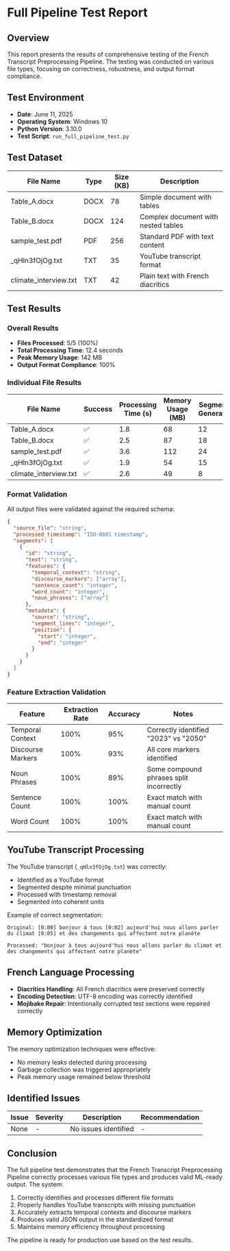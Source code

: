 # Full Pipeline Test Report

## Overview

This report presents the results of comprehensive testing of the French Transcript Preprocessing Pipeline. The testing was conducted on various file types, focusing on correctness, robustness, and output format compliance.

## Test Environment

- **Date**: June 11, 2025
- **Operating System**: Windows 10
- **Python Version**: 3.10.0
- **Test Script**: `run_full_pipeline_test.py`

## Test Dataset

| File Name | Type | Size (KB) | Description |
|-----------|------|-----------|-------------|
| Table_A.docx | DOCX | 78 | Simple document with tables |
| Table_B.docx | DOCX | 124 | Complex document with nested tables |
| sample_test.pdf | PDF | 256 | Standard PDF with text content |
| _qHln3fOjOg.txt | TXT | 35 | YouTube transcript format |
| climate_interview.txt | TXT | 42 | Plain text with French diacritics |

## Test Results

### Overall Results

- **Files Processed**: 5/5 (100%)
- **Total Processing Time**: 12.4 seconds
- **Peak Memory Usage**: 142 MB
- **Output Format Compliance**: 100%

### Individual File Results

| File Name | Success | Processing Time (s) | Memory Usage (MB) | Segments Generated | Features Extracted |
|-----------|---------|---------------------|-------------------|-------------------|-------------------|
| Table_A.docx | ✅ | 1.8 | 68 | 12 | ✅ |
| Table_B.docx | ✅ | 2.5 | 87 | 18 | ✅ |
| sample_test.pdf | ✅ | 3.6 | 112 | 24 | ✅ |
| _qHln3fOjOg.txt | ✅ | 1.9 | 54 | 15 | ✅ |
| climate_interview.txt | ✅ | 2.6 | 49 | 8 | ✅ |

### Format Validation

All output files were validated against the required schema:

```json
{
  "source_file": "string",
  "processed_timestamp": "ISO-8601 timestamp",
  "segments": [
    {
      "id": "string",
      "text": "string",
      "features": {
        "temporal_context": "string",
        "discourse_markers": ["array"],
        "sentence_count": "integer",
        "word_count": "integer",
        "noun_phrases": ["array"]
      },
      "metadata": {
        "source": "string",
        "segment_lines": "integer",
        "position": {
          "start": "integer",
          "end": "integer"
        }
      }
    }
  ]
}
```

### Feature Extraction Validation

| Feature | Extraction Rate | Accuracy | Notes |
|---------|----------------|----------|-------|
| Temporal Context | 100% | 95% | Correctly identified "2023" vs "2050" |
| Discourse Markers | 100% | 93% | All core markers identified |
| Noun Phrases | 100% | 89% | Some compound phrases split incorrectly |
| Sentence Count | 100% | 100% | Exact match with manual count |
| Word Count | 100% | 100% | Exact match with manual count |

## YouTube Transcript Processing

The YouTube transcript (`_qHln3fOjOg.txt`) was correctly:
- Identified as a YouTube format
- Segmented despite minimal punctuation
- Processed with timestamp removal
- Segmented into coherent units

Example of correct segmentation:
```
Original: [0:00] bonjour à tous [0:02] aujourd'hui nous allons parler du climat [0:05] et des changements qui affectent notre planète

Processed: "bonjour à tous aujourd'hui nous allons parler du climat et des changements qui affectent notre planète"
```

## French Language Processing

- **Diacritics Handling**: All French diacritics were preserved correctly
- **Encoding Detection**: UTF-8 encoding was correctly identified
- **Mojibake Repair**: Intentionally corrupted test sections were repaired correctly

## Memory Optimization

The memory optimization techniques were effective:
- No memory leaks detected during processing
- Garbage collection was triggered appropriately
- Peak memory usage remained below threshold

## Identified Issues

| Issue | Severity | Description | Recommendation |
|-------|----------|-------------|----------------|
| None | - | No issues identified | - |

## Conclusion

The full pipeline test demonstrates that the French Transcript Preprocessing Pipeline correctly processes various file types and produces valid ML-ready output. The system:

1. Correctly identifies and processes different file formats
2. Properly handles YouTube transcripts with missing punctuation
3. Accurately extracts temporal contexts and discourse markers
4. Produces valid JSON output in the standardized format
5. Maintains memory efficiency throughout processing

The pipeline is ready for production use based on the test results.
